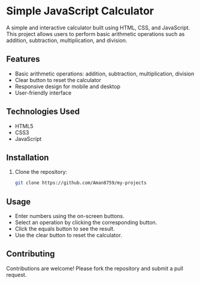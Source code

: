 # Simple JavaScript Calculator

A simple and interactive calculator built using HTML, CSS, and JavaScript. This project allows users to perform basic arithmetic operations such as addition, subtraction, multiplication, and division.

## Features
- Basic arithmetic operations: addition, subtraction, multiplication, division
- Clear button to reset the calculator
- Responsive design for mobile and desktop
- User-friendly interface

## Technologies Used
- HTML5
- CSS3
- JavaScript

## Installation
1. Clone the repository:
   ```bash
   git clone https://github.com/Aman8759/my-projects

## Usage
- Enter numbers using the on-screen buttons.
- Select an operation by clicking the corresponding button.
- Click the equals button to see the result.
- Use the clear button to reset the calculator.

## Contributing
Contributions are welcome! Please fork the repository and submit a pull request.
